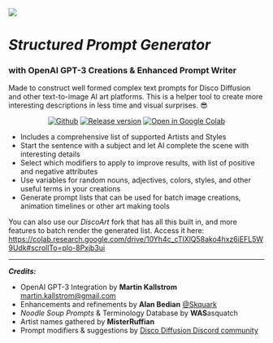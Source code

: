 ![](.github/banner.png)

# *Structured Prompt Generator*
### with OpenAI GPT-3 Creations & Enhanced Prompt Writer
Made to construct well formed complex text prompts for Disco Diffusion and other text-to-image AI art platforms.  This is a helper tool to create more interesting descriptions in less time and visual surprises. 😎


<p align=center>
<a href="https://github.com/Skquark/structured-prompt-generator/blob/main/Structured_Prompt_Generator.ipynb"><img src="https://badgen.net/badge/icon/github?icon=github&label" alt="Github"></a> <a href="https://github.com/Skquark/structured-prompt-generator"><img src="https://badgen.net/github/release/Skquark/structured-prompt-generator/stable" alt="Release version"></a>
<a href="https://colab.research.google.com/github/Skquark/structured-prompt-generator/blob/main/Structured_Prompt_Generator.ipynb"><img src="https://img.shields.io/badge/Open-in%20Colab-brightgreen?logo=google-colab&style=flat-square" alt="Open in Google Colab"/></a>
</p>

*   Includes a comprehensive list of supported Artists and Styles
*   Start the sentence with a subject and let AI complete the scene with interesting details
*   Select which modifiers to apply to improve results, with list of positive and negative attributes
*   Use variables for random nouns, adjectives, colors, styles, and other useful terms in your creations
*   Generate prompt lists that can be used for batch image creations, animation timelines or other art making tools

You can also use our *DiscoArt* fork that has all this built in, and more features to batch render the generated list. Access it here: https://colab.research.google.com/drive/10Yh4c_cTlXlQ58ako4hxz6iEFL5W9Udk#scrollTo=plo-8Pxjb3ui

---
***Credits:***
* OpenAI GPT-3 Integration by **Martin Kallstrom** martin.kallstrom@gmail.com
* Enhancements and refinements by **Alan Bedian** [@Skquark](https://skquark.com)
* *Noodle Soup Prompts* & Terminology Database by **WAS**asquatch
* Artist names gathered by **MisterRuffian**
* Prompt modifiers & suggestions by [Disco Diffusion Discord community](https://discord.gg/Cajx9rku)
